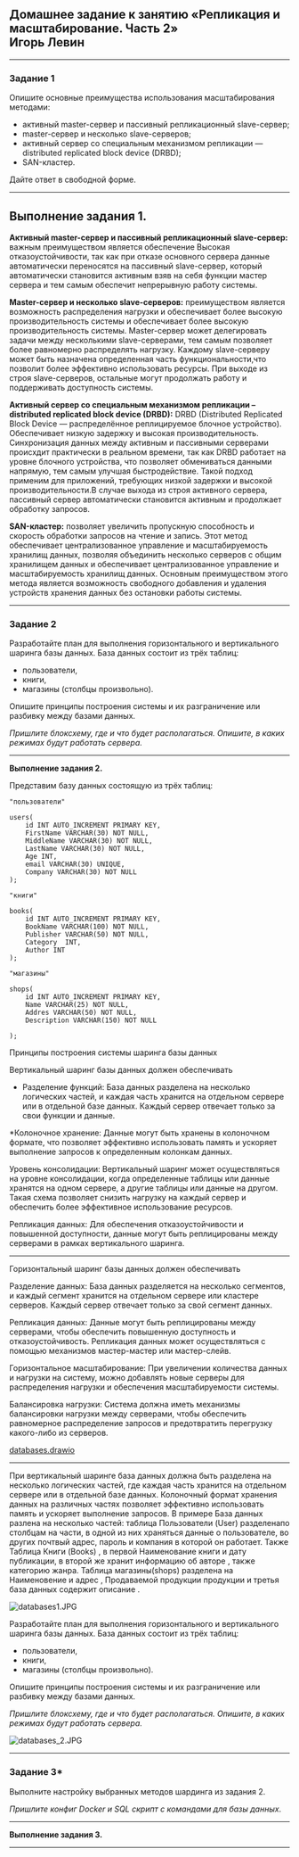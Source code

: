 ## Домашнее задание к занятию «Репликация и масштабирование. Часть 2» <br/> Игорь Левин
---

### Задание 1

Опишите основные преимущества использования масштабирования методами:

- активный master-сервер и пассивный репликационный slave-сервер; 
- master-сервер и несколько slave-серверов;
- активный сервер со специальным механизмом репликации — distributed replicated block device (DRBD);
- SAN-кластер.

Дайте ответ в свободной форме.

---

**Выполнение задания 1.**
---

**Активный master-сервер и пассивный репликационный slave-сервер:** важным преимуществом  является обеспечение Высокая отказоустойчивости, так как при отказе основного сервера данные автоматически переносятся на пассивный slave-сервер, который автоматически становится активным взяв на себя функции мастер сервера и тем самым обеспечит непрерывную работу системы. 

**Master-сервер и несколько slave-серверов:** преимуществом является возможность распределения нагрузки и обеспечивает более высокую производительность системы и обеспечивает более высокую производительность системы. Master-сервер может делегировать задачи между несколькими slave-серверами, тем самым позволяет более равномерно распределять нагрузку. Каждому slave-серверу может быть назначена определенная часть функциональности,что позволит более эффективно использовать ресурсы. При выходе из строя slave-серверов, остальные могут продолжать работу и поддерживать доступность системы.

**Активный сервер со специальным механизмом репликации – distributed replicated block device (DRBD):**
DRBD (Distributed Replicated Block Device — распределённое реплицируемое блочное устройство). Обеспечивает низкую задержку и высокая производительность. Синхронизация данных между активным и пассивными серверами происхдит практически в реальном времени, так как DRBD работает на уровне блочного устройства, что позволяет обмениваться данными напрямую, тем самым улучшая быстродействие. Такой подход применим для приложений, требующих низкой задержки и высокой производительности.В случае выхода из строя активного сервера, пассивный сервер автоматически становится активным и продолжает обработку запросов.

**SAN-кластер:** позволяет увеличить пропускную способность и скорость обработки запросов на чтение и запись. 
Этот метод обеспечивает централизованное управление и масштабируемость хранилищ данных, позволяя объединить несколько серверов с общим хранилищем данных и обеспечивает централизованное управление и масштабируемость хранилищ данных. Основным преимуществом этого метода является возможность свободного добавления и удаления устройств хранения данных без остановки работы системы. 



---

### Задание 2


Разработайте план для выполнения горизонтального и вертикального шаринга базы данных. База данных состоит из трёх таблиц: 

- пользователи, 
- книги, 
- магазины (столбцы произвольно). 

Опишите принципы построения системы и их разграничение или разбивку между базами данных.

*Пришлите блоксхему, где и что будет располагаться. Опишите, в каких режимах будут работать сервера.* 

---

**Выполнение задания 2.**


Представим базу данных состоящую из трёх таблиц: 

```
"пользователи" 

users(
    id INT AUTO_INCREMENT PRIMARY KEY,
	FirstName VARCHAR(30) NOT NULL,
	MiddleName VARCHAR(30) NOT NULL,
    LastName VARCHAR(30) NOT NULL,
	Age INT,
    email VARCHAR(30) UNIQUE,
	Company VARCHAR(30) NOT NULL	
);

"книги"

books(
    id INT AUTO_INCREMENT PRIMARY KEY,
    BookName VARCHAR(100) NOT NULL,
    Publisher VARCHAR(50) NOT NULL,
	Category  INT,
	Author INT
);

"магазины" 

shops(
    id INT AUTO_INCREMENT PRIMARY KEY,
    Name VARCHAR(25) NOT NULL,
    Addres VARCHAR(50) NOT NULL,
	Description VARCHAR(150) NOT NULL

);
```

Принципы построения системы шаринга базы данных

Вертикальный шаринг базы данных должен обеспечивать

* Разделение функций: База данных разделена на несколько логических частей, и каждая часть хранится на отдельном сервере или в отдельной базе данных. Каждый сервер отвечает только за свои функции и данные.

*Колоночное хранение: Данные могут быть хранены в колоночном формате, что позволяет эффективно использовать память и ускоряет выполнение запросов к определенным колонкам данных.

Уровень консолидации: Вертикальный шаринг может осуществляться на уровне консолидации, когда определенные таблицы или данные хранятся на одном сервере, а другие таблицы или данные на другом. Такая схема позволяет снизить нагрузку на каждый сервер и обеспечить более эффективное использование ресурсов.

Репликация данных: Для обеспечения отказоустойчивости и повышенной доступности, данные могут быть реплицированы между серверами в рамках вертикального шаринга.

---
Горизонтальный  шаринг базы данных должен обеспечивать

Разделение данных: База данных разделяется на несколько сегментов, и каждый сегмент хранится на отдельном сервере или кластере серверов. Каждый сервер отвечает только за свой сегмент данных.

Репликация данных: Данные могут быть реплицированы между серверами, чтобы обеспечить повышенную доступность и отказоустойчивость. Репликация данных может осуществляться с помощью механизмов мастер-мастер или мастер-слейв.

Горизонтальное масштабирование: При увеличении количества данных и нагрузки на систему, можно добавлять новые серверы для распределения нагрузки и обеспечения масштабируемости системы.

Балансировка нагрузки: Система должна иметь механизмы балансировки нагрузки между серверами, чтобы обеспечить равномерное распределение запросов и предотвратить перегрузку какого-либо из серверов.



[databases.drawio](https://github.com/elekpow/netology/blob/main/reldb/lesson7/files/databases.drawio) 

---------------------------
При вертикальный шаринге база данных должна быть разделена на несколько логических частей, где каждая часть хранится на отдельном сервере или в отдельной базе данных. Колоночный формат хранения данных на различных частях  позволяет эффективно использовать память и ускоряет выполнение запросов. В примере База данных разлена на несколько частей: таблица Пользователи (User) разделенапо столбцам на части, в одной из них храняться данные о пользователе, во других почтвый адрес, пароль и компания  в которой он работает. Также Таблица  Книги (Books) , в первой  Наименование книги и дату публикации, в второй же хранит информацию об авторе , также категорию жанра. Таблица магазины(shops) разделена на Наименовение и адрес , Продаваемой продукции продукции и третья база данных содержит описание .
 




 ![databases1.JPG](https://github.com/elekpow/netology/blob/main/reldb/lesson7/images/databases1.JPG)




Разработайте план для выполнения горизонтального и вертикального шаринга базы данных. База данных состоит из трёх таблиц: 

- пользователи, 
- книги, 
- магазины (столбцы произвольно). 

Опишите принципы построения системы и их разграничение или разбивку между базами данных.

*Пришлите блоксхему, где и что будет располагаться. Опишите, в каких режимах будут работать сервера.* 













 
 ![databases_2.JPG](https://github.com/elekpow/netology/blob/main/reldb/lesson7/images/databases_2.JPG)







---

### Задание 3*

Выполните настройку выбранных методов шардинга из задания 2.

*Пришлите конфиг Docker и SQL скрипт с командами для базы данных*.

---

**Выполнение задания 3.**

---